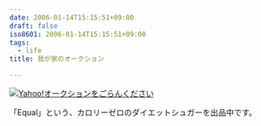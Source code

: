 ```yaml
---
date: 2006-01-14T15:15:51+09:00
draft: false
iso8601: 2006-01-14T15:15:51+09:00
tags:
  - life
title: 我が家のオークション

---
```


<div class="entry-body">
  <p><a href="http://openuser.auctions.yahoo.co.jp/jp/show/auctions?userID=gasupyon&amp;u=gasupyon"><img alt="Yahoo!オークションをごらんください" src="http://image.auctions.yahoo.co.jp/banner.gif" /></a></p>

  <p>「Equal」という、カロリーゼロのダイエットシュガーを出品中です。</p>
</div>
